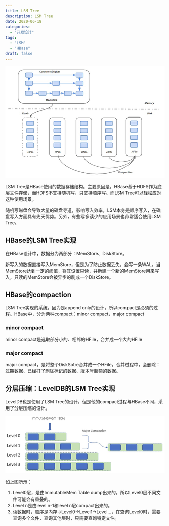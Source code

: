 ```yaml
---
title: LSM Tree
description: LSM Tree
date: 2020-06-18
categories:
  - "开发设计"
tags:
  - "LSM"
  - "HBase"
draft: false
---
```


![LSM](https://github.com/hujianxin/blog/blob/master/static/img/lsm_tree.png)

LSM Tree是HBase使用的数据存储结构。主要原因是，HBase基于HDFS作为底层文件存储，而HDFS不支持随机写，只支持顺序写。而LSM Tree可以轻松应对这种使用场景。

随机写磁盘会导致大量的磁盘寻道，影响写入效率，LSM本身是顺序写入，在磁盘写入方面具有先天优势。另外，有些写多读少的应用场景也非常适合使用LSM Tree。

## HBase的LSM Tree实现
在HBase设计中，数据分为两部分：MemStore、DiskStore。

新写入的数据直接写入MemStore，但是为了防止数据丢失，会写一条WAL。当MemStore达到一定的阈值，将其设置只读，并新建一个新的MemStore用来写入，只读的MemStore会被异步的刷成一个DiskStore。

## HBase的compaction
LSM Tree实现的系统，因为是append only的设计，所以compact是必须的过程。HBase中，分为两种compact：minor compact，major compact

### minor compact
minor compact是选取部分小的、相邻的HFile，合并成一个大的HFile

### major compact
major compact，是将整个DiskSotre合并成一个HFile，合并过程中，会删除：过期数据、已经打了删除标记的数据、版本号超额的数据。

## 分层压缩：LevelDB的LSM Tree实现
LevelDB也是使用了LSM Tree的设计，但是他的compact过程与HBase不同，采用了分层压缩的设计。

![level](https://github.com/hujianxin/blog/blob/master/static/img/LSM_LEVEL.png)

如上图所示：
1. Level0层，是由ImmutableMem Table dump出来的。所以Level0层不同文件可能会有重叠的。
2. Level n是由level n-1和level n层compact出来的。
3. 读数据时，顺序是内存->Level0->Level1->Level...，在查询Level0时，需要查询多个文件，查询其他层时，只需要查询特定文件。
